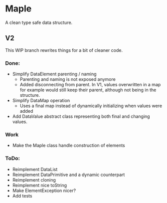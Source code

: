 # Maple

A clean type safe data structure.

## V2

This WIP branch rewrites things for a bit of cleaner code.

### Done:

- Simplify DataElement parenting / naming
    - Parenting and naming is not exposed anymore
    - Added disconnecting from parent. In V1, values overwritten in a map for example would still keep their parent,
      although not being in the structure.
- Simplify DataMap operation
    - Uses a final map instead of dynamically initializing when values were added
- Add DataValue abstract class representing both final and changing values.

### Work

- Make the Maple class handle construction of elements

### ToDo:

- Reimplement DataList
- Reimplement DataPrimitive and a dynamic counterpart
- Reimplement cloning
- Reimplement nice toString
- Make ElementException nicer?
- Add tests